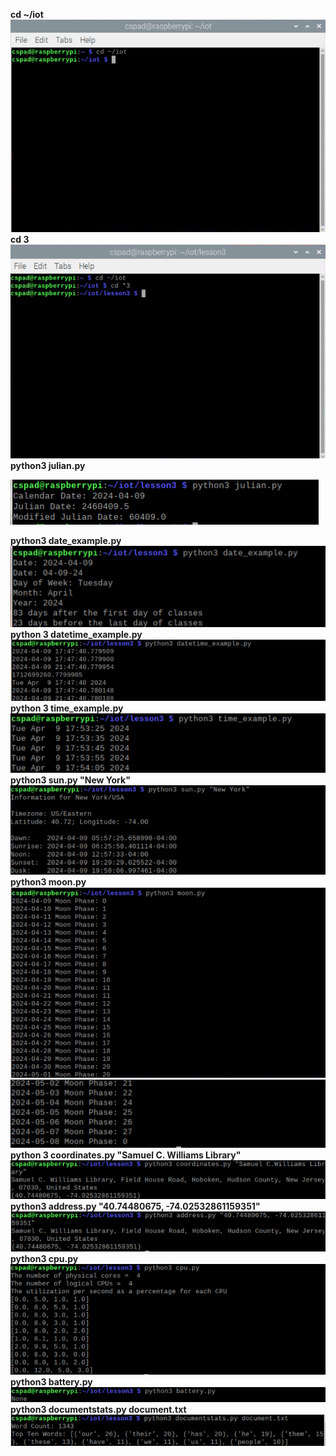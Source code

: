 **cd ~/iot**
![iot](cd_iot.png)
**cd 3**
![3](cd_3.png)
**python3 julian.py**

![julian](python3_julian.png)

**python3 date_example.py**
![date](python3_date.png)
**python 3 datetime_example.py**
![date](python3_datetime.png)
**python 3 time_example.py**
![time](py_time.png)
**python3 sun.py "New York"**
![sun](py_sun.png)
**python3 moon.py**
![moon](py_moon1.png)
![moon](py_moon2.png)
**python 3 coordinates.py "Samuel C. Williams Library"**
![coordinates](py_coordinates.png)
**python3 address.py "40.74480675, -74.02532861159351"**
![address](py_address.png)
**python3 cpu.py**
![cpu](py_cpu.png)
**python3 battery.py**
![battery](py_battery.png)
**python3 documentstats.py document.txt**
![document](py_document.png)
